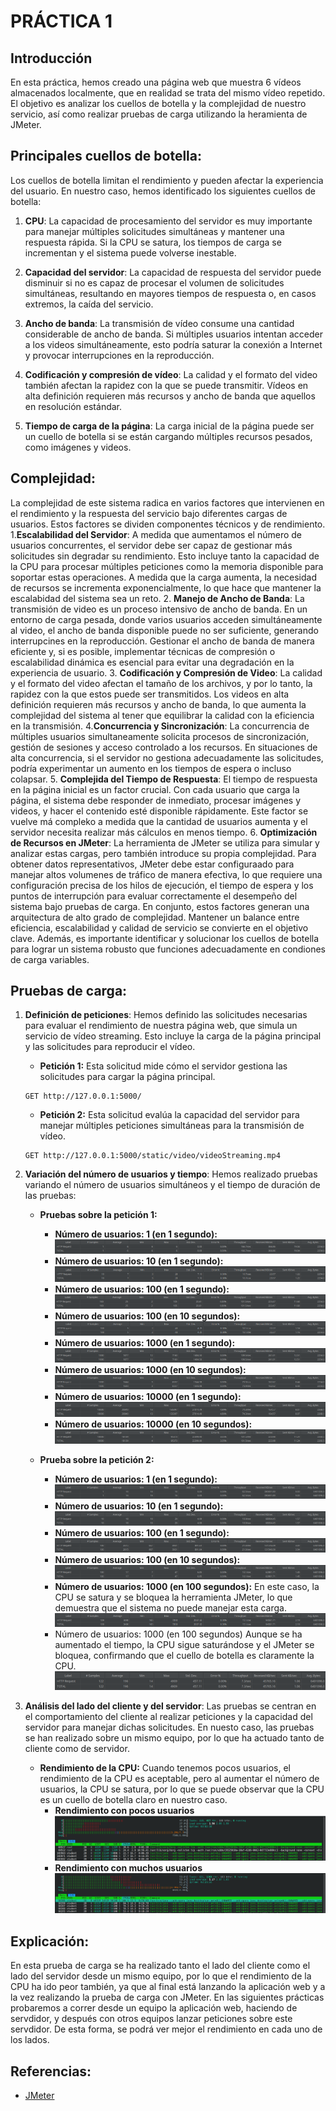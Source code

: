 # PRÁCTICA 1

## Introducción
En esta práctica, hemos creado una página web que muestra 6 vídeos almacenados localmente, que en realidad se trata del mismo vídeo repetido. El objetivo es analizar los cuellos de botella y la complejidad de nuestro servicio, así como realizar pruebas de carga utilizando la heramienta de JMeter.

## Principales cuellos de botella:
Los cuellos de botella limitan el rendimiento y pueden afectar la experiencia del usuario. En nuestro caso, hemos identificado los siguientes cuellos de botella:
1. **CPU**: La capacidad de procesamiento del servidor es muy importante para manejar múltiples solicitudes simultáneas y mantener una respuesta rápida. Si la CPU se satura, los tiempos de carga se incrementan y el sistema puede volverse inestable.

2. **Capacidad del servidor**: La capacidad de respuesta del servidor puede disminuir si no es capaz de procesar el volumen de solicitudes simultáneas, resultando en mayores tiempos de respuesta o, en casos extremos, la caída del servicio.

3. **Ancho de banda**: La transmisión de vídeo consume una cantidad considerable de ancho de banda. Si múltiples usuarios intentan acceder a los videos simultáneamente, esto podría saturar la conexión a Internet y provocar interrupciones en la reproducción.

4. **Codificación y compresión de vídeo**: La calidad y el formato del video también afectan la rapidez con la que se puede transmitir. Vídeos en alta definición requieren más recursos y ancho de banda que aquellos en resolución estándar.

5. **Tiempo de carga de la página**: La carga inicial de la página puede ser un cuello de botella si se están cargando múltiples recursos pesados, como imágenes y videos.

## Complejidad:
La complejidad de este sistema radica en varios factores que intervienen en el rendimiento y la respuesta del servicio bajo diferentes cargas de usuarios. Estos factores se dividen componentes técnicos y de rendimiento.
1.**Escalabilidad del Servidor**: A medida que aumentamos el número de usuarios concurrentes, el servidor debe ser capaz de gestionar más solicitudes sin degradar su rendimiento. Esto incluye tanto la capacidad de la CPU para procesar múltiples peticiones como la memoria disponible para soportar estas operaciones. A medida que la carga aumenta, la necesidad de recursos se incrementa exponencialmente, lo que hace que mantener la escalabidad del sistema sea un reto.
2. **Manejo de Ancho de Banda**: La transmisión de video es un proceso intensivo de ancho de banda. En un entorno de carga pesada, donde varios usuarios acceden simultáneamente al video, el ancho de banda disponible puede no ser suficiente, generando interrupcines en la reproducción. Gestionar el ancho de banda de manera eficiente y, si es posible, implementar técnicas de compresión o escalabilidad dinámica es esencial para evitar una degradación en la experiencia de usuario.
3. **Codificación y Compresión de Video**: La calidad y el formato del video afectan el tamaño de los archivos, y por lo tanto, la rapidez con la que estos puede ser transmitidos. Los videos en alta definición requieren más recursos y ancho de banda, lo que aumenta la complejidad del sistema al tener que equilibrar la calidad con la eficiencia en la transmisión.
4.**Concurrencia y Sincronización**: La concurrencia de múltiples usuarios simultaneamente solicita procesos de sincronización, gestión de sesiones y acceso controlado a los recursos. En situaciones de alta concurrencia, si el servidor no gestiona adecuadamente las solicitudes, podría experimentar un aumento en los tiempos de espera o incluso colapsar.
5. **Complejida del Tiempo de Respuesta**: El tiempo de respuesta en la página inicial es un factor crucial. Con cada usuario que carga la página, el sistema debe responder de inmediato, procesar imágenes y videos, y hacer el contenido esté disponible rápidamente. Este factor se vuelve má compleko a medida que la cantidad de usuarios aumenta y el servidor necesita realizar más cálculos en menos tiempo.
6. **Optimización de Recursos en JMeter**: La herramienta de JMeter se utiliza para simular y analizar estas cargas, pero también introduce su propia complejidad. Para obtener datos representativos, JMeter debe estar configuraado para manejar altos volumenes de tráfico de manera efectiva, lo que requiere una configuración precisa de los hilos de ejecución, el tiempo de espera y los puntos de interrupción para evaluar correctamente el desempeño del sistema bajo pruebas de carga.
En conjunto, estos factores generan una arquitectura de alto grado de complejidad. Mantener un balance entre eficiencia, escalabilidad y calidad de servicio se convierte en el objetivo clave. Además, es importante identificar y solucionar los cuellos de botella para lograr un sistema robusto que funciones adecuadamente en condiones de carga variables.

## Pruebas de carga:
1. **Definición de peticiones**: Hemos definido las solicitudes necesarias para evaluar el rendimiento de nuestra página web, que simula un servicio de vídeo streaming. Esto incluye la carga de la página principal y las solicitudes para reproducir el vídeo.
    - **Petición 1:** Esta solicitud mide cómo el servidor gestiona las solicitudes para cargar la página principal.
    ```
    GET http://127.0.0.1:5000/
    ```
    - **Petición 2:** Esta solicitud evalúa la capacidad del servidor para manejar múltiples peticiones simultáneas para la transmisión de vídeo.
    ```
    GET http://127.0.0.1:5000/static/video/videoStreaming.mp4
    ```

2. **Variación del número de usuarios y tiempo**: Hemos realizado pruebas variando el número de usuarios simultáneos y el tiempo de duración de las pruebas:
    - **Pruebas sobre la petición 1:**
        - **Número de usuarios: 1 (en 1 segundo):**
            ![1 usuario en 1 segundo](Images/Request1/image1.png)
        - **Número de usuarios: 10 (en 1 segundo):**
            ![10 usuarios en 1 segundo](Images/Request1/image2.png)
        - **Número de usuarios: 100 (en 1 segundo):**
            ![100 usuarios en 1 segundo](Images/Request1/image3.png)
        - **Número de usuarios: 100 (en 10 segundos):**
            ![100 usuarios en 10 segundos](Images/Request1/image4.png)
        - **Número de usuarios: 1000 (en 1 segundo):**
            ![1000 usuarios en 1 segundo](Images/Request1/image5.png)
        - **Número de usuarios: 1000 (en 10 segundos):**
            ![1000 usuarios en 10 segundos](Images/Request1/image6.png)
        - **Número de usuarios: 10000 (en 1 segundo):**
            ![10000 usuarios en 1 segundos](Images/Request1/image7.png)
        - **Número de usuarios: 10000 (en 10 segundos):**
            ![10000 usuarios en 10 segundos](Images/Request1/image8.png)

    - **Prueba sobre la petición 2:**
        - **Número de usuarios: 1 (en 1 segundo):**
            ![1 usuario en 1 segundo](Images/Request2/image1.png)
        - **Número de usuarios: 10 (en 1 segundo):**
            ![10 usuarios en 1 segundo](Images/Request2/image2.png)
        - **Número de usuarios: 100 (en 1 segundo):**
            ![100 usuarios en 1 segundo](Images/Request2/image3.png)
        - **Número de usuarios: 100 (en 10 segundos):**
            ![100 usuarios en 10 segundos](Images/Request2/image4.png)
        - **Número de usuarios: 1000 (en 100 segundos):**
        En este caso, la CPU se satura y se bloquea la herramienta JMeter, lo que demuestra que el sistema no puede manejar esta carga.
            ![1000 usuarios en 10 segundos](Images/Request2/image5.png)
        - Número de usuarios: 1000 (en 100 segundos)
        Aunque se ha aumentado el tiempo, la CPU sigue saturándose y el JMeter se bloquea, confirmando que el cuello de botella es claramente la CPU.
            ![1000 usuarios en 100 segundos](Images/Request2/image6.png)

3. **Análisis del lado del cliente y del servidor**: Las pruebas se centran en el comportamiento del cliente al realizar peticiones y la capacidad del servidor para manejar dichas solicitudes. En nuesto caso, las pruebas se han realizado sobre un mismo equipo, por lo que ha actuado tanto de cliente como de servidor.
    - **Rendimiento de la CPU:**
    Cuando tenemos pocos usuarios, el rendimiento de la CPU es aceptable, pero al aumentar el número de usuarios, la CPU se satura, por lo que se puede observar que la CPU es un cuello de botella claro en nuestro caso.
        - **Rendimiento con pocos usuarios**
            ![Pocos usuarios](Images/Htop/image1.png)
        - **Rendimiento con muchos usuarios**
            ![Muchos usuarios](Images/Htop/image2.png)

## Explicación:
En esta prueba de carga se ha realizado tanto el lado del cliente como el lado del servidor desde un mismo equipo, por lo que el rendimiento de la CPU ha ido peor también, ya que al final está lanzando la aplicación web y a la vez realizando la prueba de carga con JMeter.
En las siguientes prácticas probaremos a correr desde un equipo la aplicación web, haciendo de servdidor, y después con otros equipos lanzar peticiones sobre este servdidor. De esta forma, se podrá ver mejor el rendimiento en cada uno de los lados.

## Referencias:
- [JMeter](https://jmeter.apache.org)
